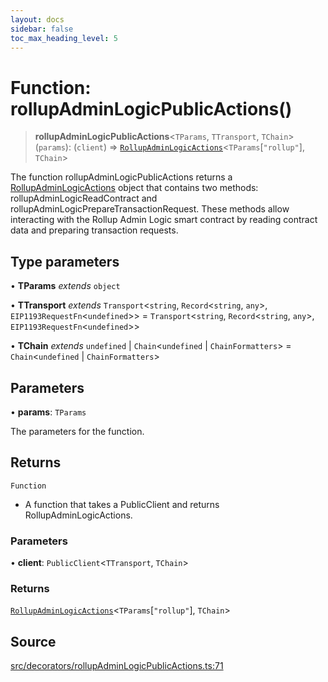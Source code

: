 ```yaml
---
layout: docs
sidebar: false
toc_max_heading_level: 5
---
```


# Function: rollupAdminLogicPublicActions()

> **rollupAdminLogicPublicActions**\<`TParams`, `TTransport`, `TChain`\>(`params`): (`client`) => [`RollupAdminLogicActions`](../type-aliases/RollupAdminLogicActions.md)\<`TParams`\[`"rollup"`\], `TChain`\>

The function rollupAdminLogicPublicActions returns a [RollupAdminLogicActions](../type-aliases/RollupAdminLogicActions.md) object that contains two methods:
rollupAdminLogicReadContract and rollupAdminLogicPrepareTransactionRequest.
These methods allow interacting with the Rollup Admin Logic smart contract by
reading contract data and preparing transaction requests.

## Type parameters

• **TParams** *extends* `object`

• **TTransport** *extends* `Transport`\<`string`, `Record`\<`string`, `any`\>, `EIP1193RequestFn`\<`undefined`\>\> = `Transport`\<`string`, `Record`\<`string`, `any`\>, `EIP1193RequestFn`\<`undefined`\>\>

• **TChain** *extends* `undefined` \| `Chain`\<`undefined` \| `ChainFormatters`\> = `Chain`\<`undefined` \| `ChainFormatters`\>

## Parameters

• **params**: `TParams`

The parameters for the function.

## Returns

`Function`

- A function that takes a PublicClient and returns RollupAdminLogicActions.

### Parameters

• **client**: `PublicClient`\<`TTransport`, `TChain`\>

### Returns

[`RollupAdminLogicActions`](../type-aliases/RollupAdminLogicActions.md)\<`TParams`\[`"rollup"`\], `TChain`\>

## Source

[src/decorators/rollupAdminLogicPublicActions.ts:71](https://github.com/anegg0/arbitrum-orbit-sdk/blob/b24cbe9cd68eb30d18566196d2c909bd4086db10/src/decorators/rollupAdminLogicPublicActions.ts#L71)

